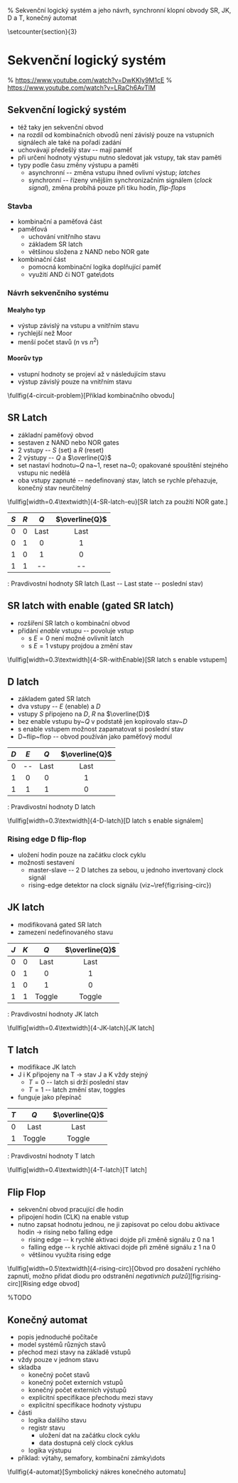 % Sekvenční logický systém a jeho návrh, synchronní klopní obvody SR, JK, D a T, konečný automat

\setcounter{section}{3}
# Sekvenční logický systém

% https://www.youtube.com/watch?v=DwKKly9M1cE
% https://www.youtube.com/watch?v=LRaCh6AvTlM

## Sekvenční logický systém
- též taky jen sekvenční obvod
- na rozdíl od kombinačních obvodů není závislý pouze na vstupních signálech ale také na pořadí zadání
- uchovávají předešlý stav -- mají paměť
- při určení hodnoty výstupu nutno sledovat jak vstupy, tak stav paměti
- typy podle času změny výstupu a paměti
	- asynchronní -- změna vstupu ihned ovlivní výstup; *latches*
	- synchronní -- řízeny vnějším synchronizačním signálem (*clock signal*), změna probíhá pouze při tiku hodin, *flip-flops*

### Stavba
- kombinační a paměťová část
- paměťová
	- uchování vnitřního stavu
	- základem SR latch
	- většinou složena z NAND nebo NOR gate
- kombinační část
	- pomocná kombinační logika doplňující paměť
	- využití AND či NOT gate\dots

### Návrh sekvenčního systému
#### Mealyho typ
- výstup závislý na vstupu a vnitřním stavu
- rychlejší než Moor
- menší počet stavů ($n$ vs $n^2$)

#### Moorův typ
- vstupní hodnoty se projeví až v následujícím stavu
- výstup závislý pouze na vnitřním stavu

\fullfig{4-circuit-problem}[Příklad kombinačního obvodu]

## SR Latch
- základní paměťový obvod
- sestaven z NAND nebo NOR gates
- 2 vstupy -- $S$ (set) a $R$ (reset)
- 2 výstupy -- $Q$ a $\overline{Q}$
- set nastaví hodnotu~$Q$ na~1, reset na~0; opakované spouštění stejného vstupu nic nedělá
- oba vstupy zapnuté -- nedefinovaný stav, latch se rychle přehazuje, konečný stav neurčitelný

\fullfig[width=0.4\textwidth]{4-SR-latch-eu}[SR latch za použití NOR gate.]

|$S$|$R$|$Q$|$\overline{Q}$|
|:--:|:--:|:--:|:--:|
|0|0|Last|Last|
|0|1|0|1|
|1|0|1|0|
|1|1|--|--|
: Pravdivostní hodnoty SR latch (Last -- Last state -- poslední stav)

## SR latch with enable (gated SR latch)
- rozšíření SR latch o kombinační obvod
- přidání *enable* vstupu -- povoluje vstup
	- s $E = 0$ není možné ovlivnit latch
	- s $E = 1$ vstupy projdou a změní stav

\fullfig[width=0.3\textwidth]{4-SR-withEnable}[SR latch s enable vstupem]

## D latch
- základem gated SR latch
- dva vstupy -- $E$ (enable) a $D$
- vstupy $S$ připojeno na $D$, $R$ na $\overline{D}$
- bez enable vstupu by~$Q$ v podstatě jen kopírovalo stav~$D$
- s enable vstupem možnost zapamatovat si poslední stav
- D~flip~flop -- obvod používán jako paměťový modul

|$D$|$E$|$Q$|$\overline{Q}$|
|:--:|:--:|:--:|:--:|
|0|--|Last|Last|
|1|0|0|1|
|1|1|1|0|
: Pravdivostní hodnoty D latch

\fullfig[width=0.3\textwidth]{4-D-latch}[D latch s enable signálem]

### Rising edge D flip-flop
- uložení hodin pouze na začátku clock cyklu
- možnosti sestavení
	- master-slave -- 2 D latches za sebou, u jednoho invertovaný clock signál
	- rising-edge detektor na clock signálu (viz~\ref{fig:rising-circ})

## JK latch
- modifikovaná gated SR latch
- zamezení nedefinovaného stavu

|$J$|$K$|$Q$|$\overline{Q}$|
|:--:|:--:|:--:|:--:|
|0|0|Last|Last|
|0|1|0|1|
|1|0|1|0|
|1|1|Toggle|Toggle|
: Pravdivostní hodnoty JK latch

\fullfig[width=0.4\textwidth]{4-JK-latch}[JK latch]

## T latch
- modifikace JK latch
- J i K připojeny na T $\rightarrow$ stav J a K vždy stejný
	- $T=0$ -- latch si drží poslední stav
	- $T=1$ -- latch změní stav, toggles
- funguje jako přepínač

|$T$|$Q$|$\overline{Q}$|
|:--:|:--:|:--:|
|0|Last|Last|
|1|Toggle|Toggle|
: Pravdivostní hodnoty T latch

\fullfig[width=0.4\textwidth]{4-T-latch}[T latch]

## Flip Flop
- sekvenční obvod pracující dle hodin
- připojení hodin (CLK) na enable vstup
- nutno zapsat hodnotu jednou, ne ji zapisovat po celou dobu aktivace hodin $\rightarrow$ rising nebo falling edge
	- rising edge -- k rychlé aktivaci dojde při změně signálu z 0 na 1
	- falling edge -- k rychlé aktivaci dojde při změně signálu z 1 na 0
	- většinou využita rising edge

\fullfig[width=0.5\textwidth]{4-rising-circ}[Obvod pro dosažení rychlého
zapnutí, možno přidat diodu pro odstranění *negativních
pulzů*][fig:rising-circ][Rising edge obvod]

%TODO
## Konečný automat
- popis jednoduché počítače
- model systémů různých stavů
- přechod mezi stavy na základě vstupů
- vždy pouze v jednom stavu
- skladba
	- konečný počet stavů
	- konečný počet externích vstupů
	- konečný počet externích výstupů
	- explicitní specifikace přechodu mezi stavy
	- explicitní specifikace hodnoty výstupu
- části
	- logika dalšího stavu
	- registr stavu
		- uložení dat na začátku clock cyklu
		- data dostupná celý clock cyklus
	- logika výstupu
- příklad: výtahy, semafory, kombinační zámky\dots

\fullfig{4-automat}[Symbolický nákres konečného automatu]
